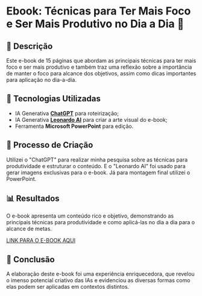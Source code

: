 # Ebook: Técnicas para Ter Mais Foco e Ser Mais Produtivo no Dia a Dia  📖

## 📝 Descrição
Este e-book de 15 páginas que abordam as principais técnicas para ter mais foco e ser mais produtivo e também traz uma reflexão sobre a importância de manter o foco para alcance dos objetivos, assim como dicas importantes para aplicação no dia-a-dia.

## 🤖 Tecnologias Utilizadas
- IA Generativa **[ChatGPT](https://chat.openai.com)** para roteirização;
- IA Generativa **[Leonardo AI](https://leonardo.ai)** para criar a arte visual do e-book;
- Ferramenta **Microsoft PowerPoint** para edição.

## 🧐 Processo de Criação
Utilizei o "ChatGPT" para realizar minha pesquisa sobre as técnicas para produtividade e estruturar o conteúdo. E o "Leonardo AI" foi usado para gerar imagens exclusivas para o e-book. Já para montagem final utilizei o PowerPoint.

## 📊 Resultados
O e-book apresenta um conteúdo rico e objetivo, demonstrando as principais técnicas para produtividade e como aplicá-las no dia a dia para o alcance de metas.

[LINK PARA O E-BOOK AQUI]()

## 💭 Conclusão
A elaboração deste e-book foi uma experiência enriquecedora, que revelou o imenso potencial criativo das IAs e evidenciou as diversas formas como elas podem ser aplicadas em contextos distintos.
